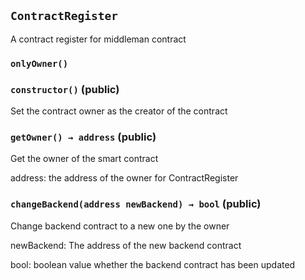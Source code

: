 ## `ContractRegister`
A contract register for middleman contract


### `onlyOwner()`

### `constructor()` (public)
Set the contract owner as the creator of the contract

### `getOwner() → address` (public)
Get the owner of the smart contract

address: the address of the owner for ContractRegister

### `changeBackend(address newBackend) → bool` (public)
Change backend contract to a new one by the owner

newBackend: The address of the new backend contract

bool: boolean value whether the backend contract has been updated





